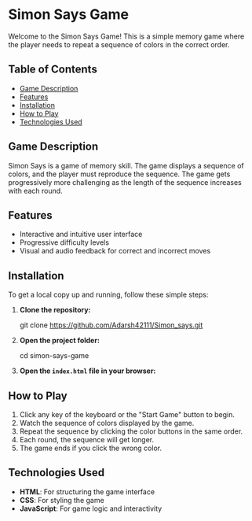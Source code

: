 # Simon Says Game

Welcome to the Simon Says Game! This is a simple memory game where the player needs to repeat a sequence of colors in the correct order.

## Table of Contents

- [Game Description](#game-description)
- [Features](#features)
- [Installation](#installation)
- [How to Play](#how-to-play)
- [Technologies Used](#technologies-used)

## Game Description

Simon Says is a game of memory skill. The game displays a sequence of colors, and the player must reproduce the sequence. The game gets progressively more challenging as the length of the sequence increases with each round.

## Features

- Interactive and intuitive user interface
- Progressive difficulty levels
- Visual and audio feedback for correct and incorrect moves

## Installation

To get a local copy up and running, follow these simple steps:

1. **Clone the repository:**
  
    git clone https://github.com/Adarsh42111/Simon_says.git
   
3. **Open the project folder:**

    cd simon-says-game

4. **Open the `index.html` file in your browser:**


## How to Play

1. Click any key of the keyboard or the "Start Game" button to begin.
2. Watch the sequence of colors displayed by the game.
3. Repeat the sequence by clicking the color buttons in the same order.
4. Each round, the sequence will get longer.
5. The game ends if you click the wrong color.

## Technologies Used

- **HTML**: For structuring the game interface
- **CSS**: For styling the game
- **JavaScript**: For game logic and interactivity
